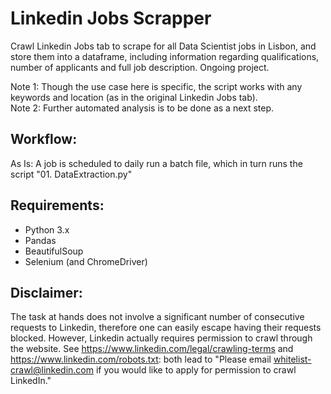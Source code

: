 # Linkedin Jobs Scrapper
Crawl Linkedin Jobs tab to scrape for all Data Scientist jobs in Lisbon, and store them into a dataframe, including information regarding qualifications, number of applicants and full job description. Ongoing project.

Note 1: Though the use case here is specific, the script works with any keywords and location (as in the original Linkedin Jobs tab).   
Note 2: Further automated analysis is to be done as a next step.

## Workflow:
As Is: A job is scheduled to daily run a batch file, which in turn runs the script "01. DataExtraction.py"

## Requirements:
* Python 3.x
* Pandas
* BeautifulSoup
* Selenium (and ChromeDriver)

## Disclaimer:
The task at hands does not involve a significant number of consecutive requests to Linkedin, therefore one can easily escape having their requests blocked. However, Linkedin actually requires permission to crawl through the website. See https://www.linkedin.com/legal/crawling-terms and https://www.linkedin.com/robots.txt: both lead to "Please email whitelist-crawl@linkedin.com if you would like to apply for permission to crawl LinkedIn."
